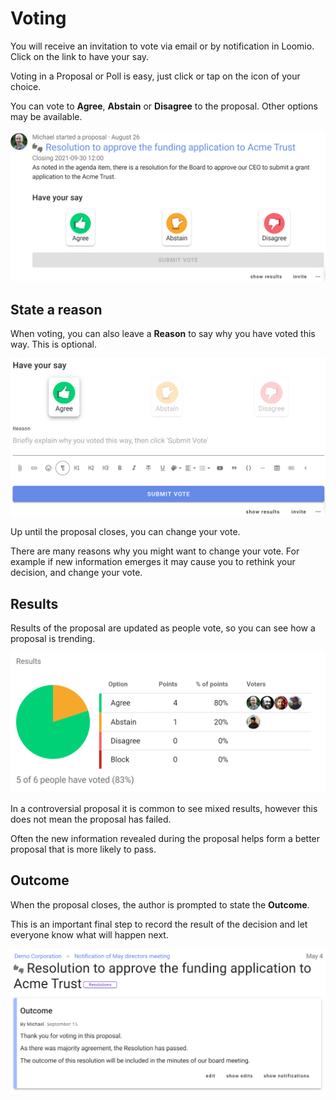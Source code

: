 # Voting

You will receive an invitation to vote via email or by notification in Loomio. Click on the link to have your say.

Voting in a Proposal or Poll is easy, just click or tap on the icon of your choice.

You can vote to **Agree**, **Abstain** or **Disagree** to the proposal. Other options may be available.

![](proposal-vote.png#width-80#border-solid)

## State a reason

When voting, you can also leave a **Reason** to say why you have voted this way. This is optional.

![](reason.png#width-80#border-solid)

Up until the proposal closes, you can change your vote.  

There are many reasons why you might want to change your vote. For example if new information emerges it may cause you to rethink your decision, and change your vote.

## Results

Results of the proposal are updated as people vote, so you can see how a proposal is trending.

![](results.png#width-80#border-solid)

In a controversial proposal it is common to see mixed results, however this does not mean the proposal has failed.  

Often the new information revealed during the proposal helps form a better proposal that is more likely to pass.

## Outcome

When the proposal closes, the author is prompted to state the **Outcome**.

This is an important final step to record the result of the decision and let everyone know what will happen next.

![](outcome.png#width-80#border-solid)
